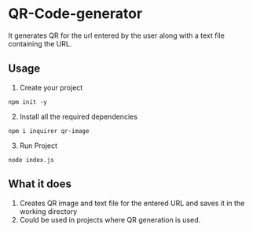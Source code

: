 # QR-Code-generator
It generates QR for the url entered by the user along with a text file containing the URL.

## Usage
1. Create your project
```
npm init -y
```
2. Install all the required dependencies
```
npm i inquirer qr-image
```
3. Run Project
```
node index.js
```
## What it does

1. Creates QR image and text file for the entered URL and saves it in the working directory
2. Could be used in projects where QR generation is used.
